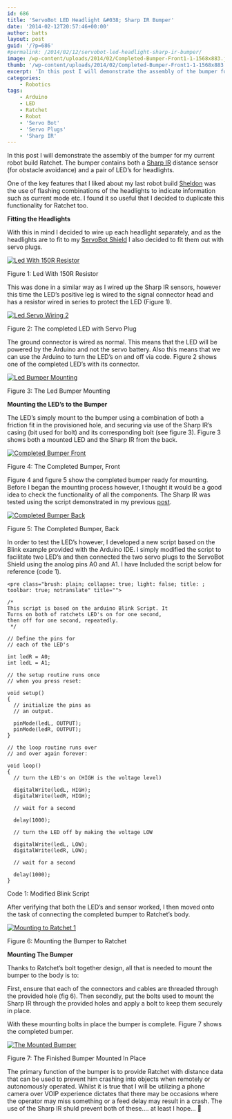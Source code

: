 ```yaml
---
id: 686
title: 'ServoBot LED Headlight &#038; Sharp IR Bumper'
date: '2014-02-12T20:57:46+00:00'
author: batts
layout: post
guid: '/?p=686'
#permalink: /2014/02/12/servobot-led-headlight-sharp-ir-bumper/
image: /wp-content/uploads/2014/02/Completed-Bumper-Front1-1-1568x883.jpg
thumb: '/wp-content/uploads/2014/02/Completed-Bumper-Front1-1-1568x883.jpg'
excerpt: 'In this post I will demonstrate the assembly of the bumper for my current robot build Ratchet. The bumper contains both'
categories:
    - Robotics
tags:
    - Arduino
    - LED
    - Ratchet
    - Robot
    - 'Servo Bot'
    - 'Servo Plugs'
    - 'Sharp IR'
---
```


In this post I will demonstrate the assembly of the bumper for my current robot build Ratchet. The bumper contains both a [Sharp IR](/journal/arduino-and-the-sharp-ir-proximity-sensor/ "Arduino and the Sharp IR Proximity Sensor") distance sensor (for obstacle avoidance) and a pair of LED’s for headlights.

One of the key features that I liked about my last robot build [Sheldon](/journal/rip-sheldon-1-0-hello-sheldon-2-0/ "RIP Sheldon 1.0 – Hello Sheldon 2.0") was the use of flashing combinations of the headlights to indicate information such as current mode etc. I found it so useful that I decided to duplicate this functionality for Ratchet too.

**Fitting the Headlights**

With this in mind I decided to wire up each headlight separately, and as the headlights are to fit to my [ServoBot Shield](/journal/the-servobot-shield/ "The ServoBot Shield") I also decided to fit them out with servo plugs.

[![Led With 150R Resistor](/wp-content/uploads/2014/02/Led-Servo-Wiring-1-1024x576.jpg)](/wp-content/uploads/2014/02/Led-Servo-Wiring-1.jpg)

<span class="caption">Figure 1: Led With 150R Resistor</span>

This was done in a similar way as I wired up the Sharp IR sensors, however this time the LED’s positive leg is wired to the signal connector head and has a resistor wired in series to protect the LED (Figure 1).

[![Led Servo Wiring 2](/wp-content/uploads/2014/02/Led-Servo-Wiring-2-1024x576.jpg)](/wp-content/uploads/2014/02/Led-Servo-Wiring-2.jpg)

<span class="caption">Figure 2: The completed LED with Servo Plug</span>

The ground connector is wired as normal. This means that the LED will be powered by the Arduino and not the servo battery. Also this means that we can use the Arduino to turn the LED’s on and off via code. Figure 2 shows one of the completed LED’s with its connector.

[![Led Bumper Mounting](/wp-content/uploads/2014/02/Led-Bumper-Mounting-1024x576.jpg)](/wp-content/uploads/2014/02/Led-Bumper-Mounting.jpg)

<span class="caption">Figure 3: The Led Bumper Mounting</span>

**Mounting the LED’s to the Bumper**

The LED’s simply mount to the bumper using a combination of both a friction fit in the provisioned hole, and securing via use of the Sharp IR’s casing (bit used for bolt) and its corresponding bolt (see figure 3). Figure 3 shows both a mounted LED and the Sharp IR from the back.

[![Completed Bumper Front](/wp-content/uploads/2014/02/Completed-Bumper-Front-1024x576.jpg)](/wp-content/uploads/2014/02/Completed-Bumper-Front.jpg)

<span class="caption">Figure 4: The Completed Bumper, Front</span>

Figure 4 and figure 5 show the completed bumper ready for mounting. Before I began the mounting process however, I thought it would be a good idea to check the functionality of all the components. The Sharp IR was tested using the script demonstrated in my previous [post](/journal/arduino-and-the-sharp-ir-proximity-sensor/ "Arduino and the Sharp IR Proximity Sensor").

[![Completed Bumper Back](/wp-content/uploads/2014/02/Completed-Bumper-Back-1024x576.jpg)](/wp-content/uploads/2014/02/Completed-Bumper-Back.jpg)

<span class="caption">Figure 5: The Completed Bumper, Back</span>

In order to test the LED’s however, I developed a new script based on the Blink example provided with the Arduino IDE. I simply modified the script to facilitate two LED’s and then connected the two servo plugs to the ServoBot Shield using the anolog pins A0 and A1. I have Included the script below for reference (code 1).

```
<pre class="brush: plain; collapse: true; light: false; title: ; toolbar: true; notranslate" title="">

/*
This script is based on the arduino Blink Script. It 
Turns on both of ratchets LED's on for one second, 
then off for one second, repeatedly.
 */
 
// Define the pins for 
// each of the LED's

int ledR = A0;
int ledL = A1;

// the setup routine runs once 
// when you press reset:

void setup() 
{                
  // initialize the pins as 
  // an output.
  
  pinMode(ledL, OUTPUT); 
  pinMode(ledR, OUTPUT);  
}

// the loop routine runs over 
// and over again forever:

void loop() 
{
  // turn the LED's on (HIGH is the voltage level)
  
  digitalWrite(ledL, HIGH);
  digitalWrite(ledR, HIGH);  
  
  // wait for a second
  
  delay(1000);
  
  // turn the LED off by making the voltage LOW
  
  digitalWrite(ledL, LOW);
  digitalWrite(ledR, LOW);  
  
  // wait for a second
  
  delay(1000);               
}

```

<span class="caption">Code 1: Modified Blink Script</span>

After verifying that both the LED’s and sensor worked, I then moved onto the task of connecting the completed bumper to Ratchet’s body.

[![Mounting to Ratchet 1](/wp-content/uploads/2014/02/Mounting-to-Ratchet-1-1024x576.jpg)](/wp-content/uploads/2014/02/Mounting-to-Ratchet-1.jpg)

<span class="caption">Figure 6: Mounting the Bumper to Ratchet</span>

**Mounting The Bumper**

Thanks to Ratchet’s bolt together design, all that is needed to mount the bumper to the body is to:

First, ensure that each of the connectors and cables are threaded through the provided hole (fig 6). Then secondly, put the bolts used to mount the Sharp IR through the provided holes and apply a bolt to keep them securely in place.

With these mounting bolts in place the bumper is complete. Figure 7 shows the completed bumper.

[![The Mounted Bumper](/wp-content/uploads/2014/02/The-Mounted-Bumper-1024x576.jpg)](/wp-content/uploads/2014/02/The-Mounted-Bumper.jpg)

<span class="caption">Figure 7: The Finished Bumper Mounted In Place</span>

The primary function of the bumper is to provide Ratchet with distance data that can be used to prevent him crashing into objects when remotely or autonomously operated. Whilst it is true that I will be utilizing a phone camera over VOIP experience dictates that there may be occasions where the operator may miss something or a feed delay may result in a crash. The use of the Sharp IR shuld prevent both of these…. at least I hope… 🙂